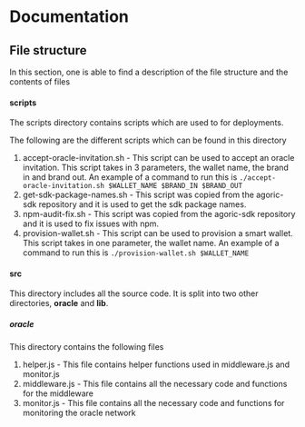 # Documentation

## File structure

In this section, one is able to find a description of the file structure and the contents of files

#### scripts

The scripts directory contains scripts which are used to for deployments. 

The following are the different scripts which can be found in this directory

1. accept-oracle-invitation.sh - This script can be used to accept an oracle invitation. This script takes in 3 parameters, the wallet name, the brand in and brand out. An example of a command to run this is ```./accept-oracle-invitation.sh $WALLET_NAME $BRAND_IN $BRAND_OUT```
2. get-sdk-package-names.sh - This script was copied from the agoric-sdk repository and it is used to get the sdk package names.
3. npm-audit-fix.sh - This script was copied from the agoric-sdk repository and it is used to fix issues with npm.
4. provision-wallet.sh - This script can be used to provision a smart wallet. This script takes in one parameter, the wallet name. An example of a command to run this is ```./provision-wallet.sh $WALLET_NAME```

#### src

This directory includes all the source code. It is split into two other directories, <b>oracle</b> and <b>lib</b>.

##### oracle

This directory contains the following files

1. helper.js - This file contains helper functions used in middleware.js and monitor.js
2. middleware.js - This file contains all the necessary code and functions for the middleware
3. monitor.js - This file contains all the necessary code and functions for monitoring the oracle network

